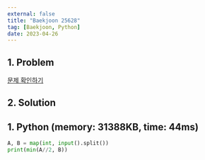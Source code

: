 ```yaml
---
external: false
title: "Baekjoon 25628"
tag: [Baekjoon, Python]
date: 2023-04-26
---
```


## 1. Problem

[문제 확인하기](https://www.acmicpc.net/problem/25628)

## 2. Solution

## 1. Python (memory: 31388KB, time: 44ms)

```python
A, B = map(int, input().split())
print(min(A//2, B))
```
